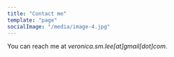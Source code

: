 ```yaml
---
title: "Contact me"
template: "page"
socialImage: "/media/image-4.jpg"
---
```


You can reach me at *veronica.sm.lee[at]gmail[dot]com*.
